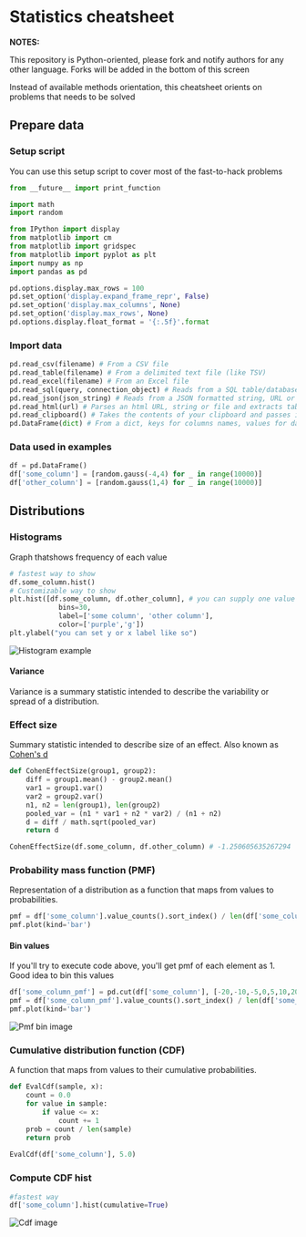 # Statistics cheatsheet
**NOTES:**

This repository is Python-oriented, please fork and notify authors for any other language. Forks will be added in the bottom of this screen

Instead of available methods orientation, this cheatsheet orients on problems that needs to be solved

## Prepare data
### Setup script

You can use this setup script to cover most of the fast-to-hack problems 

```python
from __future__ import print_function

import math
import random

from IPython import display
from matplotlib import cm
from matplotlib import gridspec
from matplotlib import pyplot as plt
import numpy as np
import pandas as pd

pd.options.display.max_rows = 100
pd.set_option('display.expand_frame_repr', False)
pd.set_option('display.max_columns', None)
pd.set_option('display.max_rows', None)
pd.options.display.float_format = '{:.5f}'.format
```

### Import data

```python
pd.read_csv(filename) # From a CSV file
pd.read_table(filename) # From a delimited text file (like TSV)
pd.read_excel(filename) # From an Excel file
pd.read_sql(query, connection_object) # Reads from a SQL table/database
pd.read_json(json_string) # Reads from a JSON formatted string, URL or file.
pd.read_html(url) # Parses an html URL, string or file and extracts tables to a list of dataframes
pd.read_clipboard() # Takes the contents of your clipboard and passes it to read_table()
pd.DataFrame(dict) # From a dict, keys for columns names, values for data as lists
```

### Data used in examples
```python
df = pd.DataFrame()
df['some_column'] = [random.gauss(-4,4) for _ in range(10000)]
df['other_column'] = [random.gauss(1,4) for _ in range(10000)]
```

## Distributions

### Histograms

Graph thatshows frequency of each value

```python
# fastest way to show
df.some_column.hist() 
# Customizable way to show
plt.hist([df.some_column, df.other_column], # you can supply one value
			bins=30,
			label=['some column', 'other column'],
			color=['purple','g'])
plt.ylabel("you can set y or x label like so")
```
![Histogram example](https://github.com/dmitrychaban/statistics_cheatsheet/raw/master/images/dist_hist_1.png)

#### Variance

Variance is a summary statistic intended to describe the variability or spread of a distribution.

### Effect size

Summary statistic intended to describe size of an effect. Also known as [Cohen's d](https://stackoverflow.com/questions/21532471/how-to-calculate-cohens-d-in-python)

```python
def CohenEffectSize(group1, group2):
    diff = group1.mean() - group2.mean()
    var1 = group1.var()
    var2 = group2.var()
    n1, n2 = len(group1), len(group2)
    pooled_var = (n1 * var1 + n2 * var2) / (n1 + n2)
    d = diff / math.sqrt(pooled_var)
    return d

CohenEffectSize(df.some_column, df.other_column) # -1.250605635267294
```
### Probability mass function (PMF)

Representation of a distribution as a function that maps from values to probabilities.

```python
pmf = df['some_column'].value_counts().sort_index() / len(df['some_column'])
pmf.plot(kind='bar')
```

#### Bin values

If you'll try to execute code above, you'll get pmf of each element as 1. Good idea to bin this values


```python
df['some_column_pmf'] = pd.cut(df['some_column'], [-20,-10,-5,0,5,10,20])
pmf = df['some_column_pmf'].value_counts().sort_index() / len(df['some_column_pmf'])
pmf.plot(kind='bar')
```

![Pmf bin image](https://github.com/dmitrychaban/statistics_cheatsheet/raw/master/images/dist_pmf_bin1.png)

### Cumulative distribution function (CDF)

A function that maps from values to their cumulative probabilities.

```python
def EvalCdf(sample, x):
    count = 0.0
    for value in sample:
        if value <= x:
            count += 1
    prob = count / len(sample)
    return prob
    
EvalCdf(df['some_column'], 5.0)
```

### Compute CDF hist

```python
#fastest way
df['some_column'].hist(cumulative=True)
```

![Cdf image](https://github.com/dmitrychaban/statistics_cheatsheet/raw/master/images/dist_cdf_1.png)

